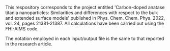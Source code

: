 This respository corresponds to the project entitled 'Carbon-doped anatase titania nanoparticles: Similarities and differences with respect to the bulk and extended surface models' published in Phys. Chem. Chem. Phys. 2022, vol. 24, pages 21381-21387.
All calculations have been carried out using the FHI-AIMS code.

The notation employed in each input/output file is the same to that reported in the research article.
